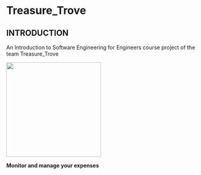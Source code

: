 # Treasure_Trove

## INTRODUCTION <br>
An Introduction to Software Engineering for Engineers course project of the team Treasure_Trove

 <img src="uploads/3976f02a2d50fb2ebaa1e9b7fc0b8695/ic_launcher-web.png" width="250">
     
 **Monitor and manage your expenses**


